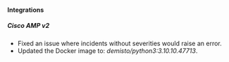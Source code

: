 
#### Integrations
##### Cisco AMP v2
- Fixed an issue where incidents without severities would raise an error.
- Updated the Docker image to: *demisto/python3:3.10.10.47713*.
